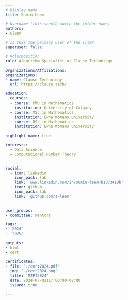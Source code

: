 ```yaml
---
# Display name
title: Sumin Leem

# Username (this should match the folder name)
authors:
- sleem

# Is this the primary user of the site?
superuser: false

# Role/position
role: Algorithm Specialist at Clause Technology

Organizations/Affiliations:
organizations:
- name: Clause Technology
  url: https://clause.tech/

education:
  courses:
  - course: PhD in Mathematics
    institution: University of Calgary
  - course: MSc in Mathematics
    institution: Ewha Womans University
  - course: BSc in Mathematics
    institution: Ewha Womans University

highlight_name: true

interests:
  - Data Science
  - Computational Number Theory
  

social:
  - icon: linkedin
    icon_pack: fab
    link: 'www.linkedin.com/in/sumin-leem-b1873410b'
  - icon: github
    icon_pack: fab
    link: 'github.com/s-leem'
   

user_groups:
- committee: mentors

tags:
- '2024'
- '2025'

outputs:
- html
- cert

certificates:
- file: './cert2024.pdf'
  img: './cert2024.png'
  title: 'M2PI2024'
  date: 2024-07-02T17:00:00-08:00
  issued: true

---
```


